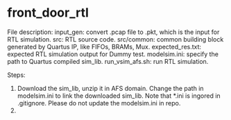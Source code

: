 # front_door_rtl

File description:
input_gen: convert .pcap file to .pkt, which is the input for RTL simulation.
src: RTL source code.
src/common: common building block generated by Quartus IP, like FIFOs, BRAMs, Mux.
expected_res.txt: expected RTL simulation output for Dummy test.
modelsim.ini: specify the path to Quartus compiled sim_lib. 
run_vsim_afs.sh: run RTL simulation. 

Steps:
1. Download the sim_lib, unzip it in AFS domain. Change the path in modelsim.ini to link the downloaded sim_lib. Note that *.ini is ingored in .gitignore. Please do not update the modelsim.ini in repo.
2. 
